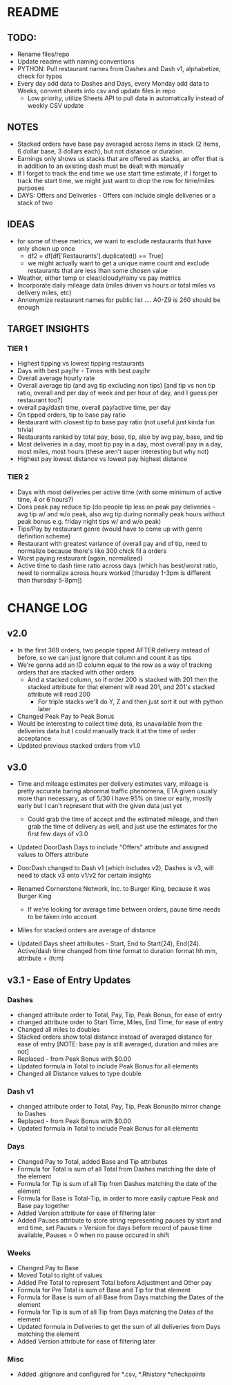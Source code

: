 # README

## TODO:
- Rename files/repo
- Update readme with naming conventions
- PYTHON: Pull restaurant names from Dashes and Dash v1, alphabetize, check for typos
- Every day add data to Dashes and Days, every Monday add data to Weeks, convert sheets into csv and update files in repo
	- Low priority, utilize Sheets API to pull data in automatically instead of weekly CSV update

## NOTES
- Stacked orders have base pay averaged across items in stack (2 items, 6 dollar base, 3 dollars each), but not distance or duration.
- Earnings only shows us stacks that are offered as stacks, an offer that is in addition to an existing dash must be dealt with manually
- If I forget to track the end time we use start time estimate, if I forget to track the start time, we might just want to drop the row for time/miles purposes
- DAYS: Offers and Deliveries - Offers can include single deliveries or a stack of two

## IDEAS
- for some of these metrics, we want to exclude restaurants that have only shown up once
	- df2 = df[df['Restaurants'].duplicated() == True] 
	- we might actually want to get a unique name count and exclude restaurants that are less than some chosen value
- Weather, either temp or clear/cloudy/rainy vs pay metrics
- Incorporate daily mileage data (miles driven vs hours or total miles vs delivery miles, etc)
- Annonymize restaurant names for public list .... A0-Z9 is 260 should be enough

## TARGET INSIGHTS
### TIER 1
- Highest tipping vs lowest tipping restaurants
- Days with best pay/hr - Times with best pay/hr
- Overall average hourly rate
- Overall average tip (and avg tip excluding non tips) [and tip vs non tip ratio, overall and per day of week and per hour of day, and I guess per restaurant too?]
- overall pay/dash time, overall pay/active time, per day
- On tipped orders, tip to base pay ratio
- Restaurant with closest tip to base pay ratio (not useful just kinda fun trivia)
- Restaurants ranked by total pay, base, tip, also by avg pay, base, and tip
- Most deliveries in a day, most tip pay in a day, most overall pay in a day, most miles, most hours (these aren't super interesting but why not)
- Highest pay lowest distance vs lowest pay highest distance
### TIER 2
- Days with most deliveries per active time (with some minimum of active time, 4 or 6 hours?)
- Does peak pay reduce tip (do people tip less on peak pay deliveries - avg tip w/ and w/o peak, also avg tip during normally peak hours without peak bonus e.g. friday night tips w/ and w/o peak)
- Tips/Pay by restaurant genre (would have to come up with genre definition scheme)
- Restaurant with greatest variance of overall pay and of tip, need to normalize because there's like 300 chick fil a orders
- Worst paying restaurant (again, normalized)
- Active time to dash time ratio across days (which has best/worst ratio, need to normalize across hours worked [thursday 1-3pm is different than thursday 5-8pm])



# CHANGE LOG

## v2.0
- In the first 369 orders, two people tipped AFTER delivery instead of before, so we can just ignore that column and count it as tips
- We're gonna add an ID column equal to the row as a way of tracking orders that are stacked with other orders
	- And a stacked column, so if order 200 is stacked with 201 then the stacked attribute for that element will read 201, and 201's stacked attribute will read 200
		- For triple stacks we'll do Y, Z and then just sort it out with python later
- Changed Peak Pay to Peak Bonus
- Would be interesting to collect time data, its unavailable from the deliveries data but I could manually track it at the time of order acceptance
- Updated previous stacked orders from v1.0

## v3.0
- Time and mileage estimates per delivery estimates vary, mileage is pretty accurate baring abnormal traffic phenomena, ETA given usually more than necessary, as of 5/30 I have 95% on time or early, mostly early but I can't represent that with the given data just yet
	- Could grab the time of accept and the estimated mileage, and then grab the time of delivery as well, and just use the estimates for the first few days of v3.0
- Updated DoorDash Days to include "Offers" attribute and assigned values to Offers attribute
- DoorDash changed to Dash v1 (which includes v2), Dashes is v3, will need to stack v3 onto v1/v2 for certain insights
- Renamed Cornerstone Network, Inc. to Burger King, because it was Burger King

	- If we're looking for average time between orders, pause time needs to be taken into account
- Miles for stacked orders are average of distance
- Updated Days sheet attributes - Start, End to Start(24), End(24). Active/dash time changed from time format to duration format hh:mm, attribute + (h:m)

## v3.1 - Ease of Entry Updates
### Dashes
- changed attribute order to Total, Pay, Tip, Peak Bonus, for ease of entry
- changed attribute order to Start Time, Miles, End Time, for ease of entry
- Changed all miles to doubles
- Stacked orders show total distance instead of averaged distance for ease of entry [NOTE: base pay is still averaged, duration and miles are not]
- Replaced - from Peak Bonus with $0.00
- Updated formula in Total to include Peak Bonus for all elements 
- Changed all Distance values to type double
### Dash v1
- changed attribute order to Total, Pay, Tip, Peak Bonus(to mirror change to Dashes
- Replaced - from Peak Bonus with $0.00
- Updated formula in Total to include Peak Bonus for all elements
### Days
- Changed Pay to Total, added Base and Tip attributes
- Formula for Total is sum of all Total from Dashes matching the date of the element 
- Formula for Tip is sum of all Tip from Dashes matching the date of the element
- Formula for Base is Total-Tip, in order to more easily capture Peak and Base pay together
- Added Version attribute for ease of filtering later
- Added Pauses attribute to store string representing pauses by start and end time, set Pauses = Version for days before record of pause time available, Pauses = 0 when no pause occured in shift
### Weeks
- Changed Pay to Base
- Moved Total to right of values
- Added Pre Total to represent Total before Adjustment and Other pay
- Formula for Pre Total is sum of Base and Tip for that element
- Formula for Base is sum of all Base from Days matching the Dates of the element
- Formula for Tip is sum of all Tip from Days matching the Dates of the element
- Updated formula in Deliveries to get the sum of all deliveries from Days matching the element
- Added Version attribute for ease of filtering later
### Misc
- Added .gitignore and configured for *.csv, *.Rhistory *checkpoints


